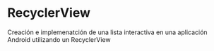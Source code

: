 # RecyclerView
Creación e implemenatción de una lista interactiva en una aplicación Android utilizando un RecyclerView
